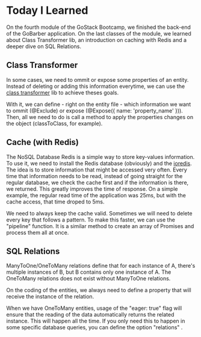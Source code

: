 # Today I Learned

On the fourth module of the GoStack Bootcamp, we finished the back-end of the GoBarber
application. On the last classes of the module, we learned about Class Transformer lib,
an introduction on caching with Redis and a deeper dive on SQL Relations.

## Class Transformer

In some cases, we need to ommit or expose some properties of an entity. Instead of
deleting or adding this information everytime, we can use the [class transformer](https://github.com/typestack/class-transformer)
lib to achieve theses goals.

With it, we can define - right on the entity file - which information we want to
ommit (@Exclude) or expose (@Expose({ name: 'property_name' })). Then, all we need
to do is call a method to apply the properties changes on the object (classToClass,
for example).

## Cache (with Redis)

The NoSQL Database Redis is a simple way to store key-values information. To use it,
we need to install the Redis database (obviously) and the [ioredis](https://github.com/luin/ioredis).
The idea is to store information that might be accessed very often. Every time that
information needs to be read, instead of going straight for the regular database,
we check the cache first and if the information is there, we returned. This greatly
improves the time of response. On a simple example, the regular read time of the application
was 25ms, but with the cache access, that time droped to 5ms.

We need to always keep the cache valid. Sometimes we will need to delete every key that
follows a pattern. To make this faster, we can use the "pipeline" function. It is a
similar method to create an array of Promises and process them all at once.


## SQL Relations

ManyToOne/OneToMany relations define that for each instance of A, there's multiple instances
of B, but B contains only one instance of A. The OneToMany relations does not exist
without ManyToOne relations.

On the coding of the entities, we always need to define a property that will receive the
instance of the relation.

When we have OneToMany entities, usage of the "eager: true" flag will ensure that the reading
of the data automatically returns the related instance. This will happen all the time. If
you only need this to happen in some specific database queries, you can define the option
"relations" .
